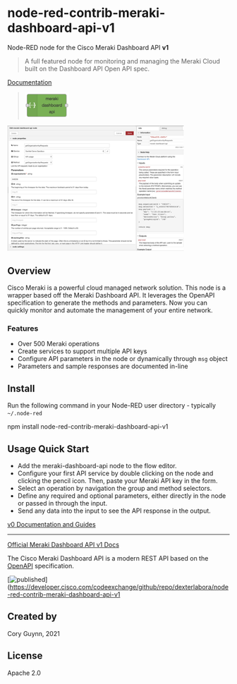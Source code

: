 node-red-contrib-meraki-dashboard-api-v1
=====================

Node-RED node for the Cisco Meraki Dashboard API **v1**

> A full featured node for monitoring and managing the Meraki Cloud built on the Dashboard API Open API spec.

[Documentation](https://developer.cisco.com/docs/meraki-dashboard-api-node-red-node)

>  <img src="https://github.com/dexterlabora/node-red-contrib-meraki-dashboard-api/blob/master/docs/images/meraki-dashboard-api-node.png?raw=true" width="100"/>

<img src="https://github.com/dexterlabora/node-red-contrib-meraki-dashboard-api/blob/master/docs/images/getOrganizationApiRequests-screenshot-edit.png?raw=true" width="400">

## Overview

Cisco Meraki is a powerful cloud managed network solution. This node is a wrapper based off the Meraki Dashboard API. It leverages the OpenAPI specification to generate the methods and parameters. Now you can quickly monitor and automate the management of your entire network.

### Features

- Over 500 Meraki operations
- Create services to support multiple API keys
- Configure API parameters in the node or dynamically through `msg` object
- Parameters and sample responses are documented in-line



## Install

Run the following command in your Node-RED user directory - typically `~/.node-red`

npm install node-red-contrib-meraki-dashboard-api-v1

## Usage Quick Start

- Add the meraki-dashboard-api node to the flow editor.
- Configure your first API service by double clicking on the node and clicking the pencil icon. Then, paste your Meraki API key in the form.
- Select an operation by navigation the group and method selectors.
- Define any required and optional parameters, either directly in the node or passed in through the input.
- Send any data into the input to see the API response in the output.

[v0 Documentation and Guides](https://developer.cisco.com/docs/meraki-dashboard-api-node-red-node)

---

[Official Meraki Dashboard API v1 Docs](https://create.meraki.io/api-v1)

The Cisco Meraki Dashboard API is a modern REST API based on the [OpenAPI](https://swagger.io/docs/specification/about/) specification.

[![published](https://static.production.devnetcloud.com/codeexchange/assets/images/devnet-published.svg)](https://developer.cisco.com/codeexchange/github/repo/dexterlabora/node-red-contrib-meraki-dashboard-api-v1

## Created by

Cory Guynn, 2021


## License

Apache 2.0



